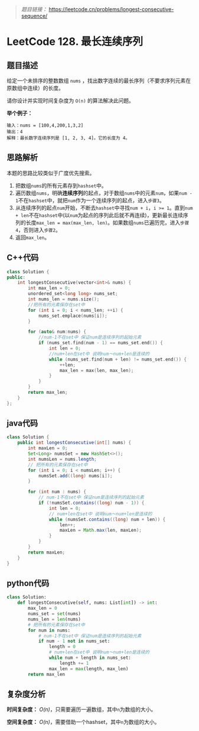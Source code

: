 > *题目链接：* https://leetcode.cn/problems/longest-consecutive-sequence/

# LeetCode 128. 最长连续序列

## 题目描述

给定一个未排序的整数数组 `nums` ，找出数字连续的最长序列（不要求序列元素在原数组中连续）的长度。

请你设计并实现时间复杂度为 `O(n)` 的算法解决此问题。

**举个例子：**

```
输入：nums = [100,4,200,1,3,2]
输出：4
解释：最长数字连续序列是 [1, 2, 3, 4]。它的长度为 4。
```

## 思路解析

本题的思路比较类似于广度优先搜索。

1. 把数组`nums`的所有元素存到`hashset`中。
2. 遍历数组`nums`，明确**连续序列**的起点，对于数组`nums`中的元素`num`，如果`num - 1`不在`hashset`中，就把`num`作为一个连续序列的起点，进入`步骤3`。
3. 从连续序列的起点`num`开始，不断去`hashset`中寻找`num + i`，`i >= 1`。直到`num + len`不在`hashset`中(以`num`为起点的序列此后就不再连续)，更新最长连续序列的长度`max_len = max(max_len, len)`。如果数组`nums`已遍历完，进入`步骤4`，否则进入`步骤2`。
4. 返回`max_len`。

## C++代码

```cpp
class Solution {
public:
    int longestConsecutive(vector<int>& nums) {
        int max_len = 0;
        unordered_set<long long> nums_set;
        int nums_len = nums.size();
        //把所有的元素保存在set中
        for (int i = 0; i < nums_len; ++i) {
            nums_set.emplace(nums[i]);
        }

        for (auto& num:nums) {
            //num-1不在set中 保证num是连续序列的起始元素
            if (nums_set.find(num - 1) == nums_set.end()) {
                int len = 0;
                //num+len在set中 说明num～num+len是连续的
                while (nums_set.find(num + len) != nums_set.end()) {
                    ++len;
                    max_len = max(len, max_len);
                }
            }
        }
        return max_len;
    }
};
```

## java代码

```java
class Solution {
    public int longestConsecutive(int[] nums) {
        int maxLen = 0;
        Set<Long> numsSet = new HashSet<>();
        int numsLen = nums.length;
        // 把所有的元素保存在set中
        for (int i = 0; i < numsLen; i++) {
            numsSet.add((long) nums[i]);
        }

        for (int num : nums) {
            // num-1不在set中 保证num是连续序列的起始元素
            if (!numsSet.contains((long) num - 1)) {
                int len = 0;
                // num+len在set中 说明num～num+len是连续的
                while (numsSet.contains((long) num + len)) {
                    len++;
                    maxLen = Math.max(len, maxLen);
                }
            }
        }
        return maxLen;
    }
}
```

## python代码

```python
class Solution:
    def longestConsecutive(self, nums: List[int]) -> int:
        max_len = 0
        nums_set = set(nums)
        nums_len = len(nums)
        # 把所有的元素保存在set中
        for num in nums:
            # num-1不在set中 保证num是连续序列的起始元素
            if num - 1 not in nums_set:
                length = 0
                # num+len在set中 说明num～num+len是连续的
                while num + length in nums_set:
                    length += 1
                max_len = max(length, max_len)
        return max_len
```

## 复杂度分析

**时间复杂度：** *O(n)*，只需要遍历一遍数组，其中`n`为数组的大小。

**空间复杂度：** *O(n)*，需要借助一个hashset，其中`n`为数组的大小。


